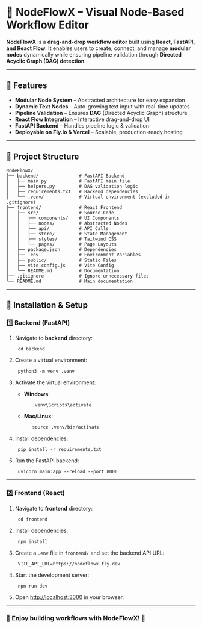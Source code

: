 # 🚀 NodeFlowX – Visual Node-Based Workflow Editor

**NodeFlowX** is a **drag-and-drop workflow editor** built using **React, FastAPI, and React Flow**. It enables users to create, connect, and manage **modular nodes** dynamically while ensuring pipeline validation through **Directed Acyclic Graph (DAG) detection**.

---

## 🌟 Features
- **Modular Node System** – Abstracted architecture for easy expansion  
- **Dynamic Text Nodes** – Auto-growing text input with real-time updates  
- **Pipeline Validation** – Ensures **DAG** (Directed Acyclic Graph) structure  
- **React Flow Integration** – Interactive drag-and-drop UI  
- **FastAPI Backend** – Handles pipeline logic & validation  
- **Deployable on Fly.io & Vercel** – Scalable, production-ready hosting  

---

## 📂 Project Structure

    NodeFlowX/
    ├── backend/               # FastAPI Backend
    │   ├── main.py            # FastAPI main file
    │   ├── helpers.py         # DAG validation logic
    │   ├── requirements.txt   # Backend dependencies
    │   └── .venv/             # Virtual environment (excluded in .gitignore)
    ├── frontend/              # React Frontend
    │   ├── src/               # Source Code
    │   │   ├── components/    # UI Components
    │   │   ├── nodes/         # Abstracted Nodes
    │   │   ├── api/           # API Calls
    │   │   ├── store/         # State Management
    │   │   ├── styles/        # Tailwind CSS
    │   │   └── pages/         # Page Layouts
    │   ├── package.json       # Dependencies
    │   ├── .env               # Environment Variables
    │   ├── public/            # Static Files
    │   ├── vite.config.js     # Vite Config
    │   └── README.md          # Documentation
    ├── .gitignore             # Ignore unnecessary files
    └── README.md              # Main documentation

---

## 🔧 Installation & Setup

### 1️⃣ Backend (FastAPI)

1. Navigate to **backend** directory:
    
        cd backend

2. Create a virtual environment:
    
        python3 -m venv .venv

3. Activate the virtual environment:
   - **Windows**:
         
            .venv\Scripts\activate

   - **Mac/Linux**:
         
            source .venv/bin/activate

4. Install dependencies:
    
        pip install -r requirements.txt

5. Run the FastAPI backend:
    
        uvicorn main:app --reload --port 8000

---

### 2️⃣ Frontend (React)

1. Navigate to **frontend** directory:
    
        cd frontend

2. Install dependencies:
    
        npm install

3. Create a `.env` file in `frontend/` and set the backend API URL:
    
        VITE_API_URL=https://nodeflowx.fly.dev

4. Start the development server:
    
        npm run dev

5. Open [http://localhost:3000](http://localhost:3000) in your browser.

---

### 🎉 Enjoy building workflows with NodeFlowX! 🎉

